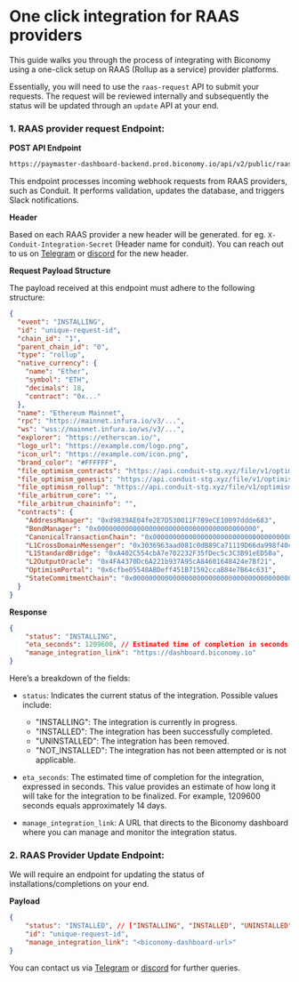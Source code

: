 # One click integration for RAAS providers

This guide walks you through the process of integrating with Biconomy using a one-click setup on RAAS (Rollup as a service) provider platforms.

Essentially, you will need to use the `raas-request` API to submit your requests. The request will be reviewed internally and subsequently the status will be updated through an `update` API at your end.

### 1. RAAS provider request Endpoint:

**POST API Endpoint**

```bash
https://paymaster-dashboard-backend.prod.biconomy.io/api/v2/public/raas-request
``` 
 
This endpoint processes incoming webhook requests from RAAS providers, such as Conduit. It performs validation, updates the database, and triggers Slack notifications.

**Header**

Based on each RAAS provider a new header will be generated. for eg. `X-Conduit-Integration-Secret` (Header name for conduit). You can reach out to us on [Telegram](https://t.me/monikatudja) or [discord](https://discord.com/invite/biconomy) for the new header.

**Request Payload Structure**

The payload received at this endpoint must adhere to the following structure:

```json
{
  "event": "INSTALLING",
  "id": "unique-request-id",
  "chain_id": "1",
  "parent_chain_id": "0",
  "type": "rollup",
  "native_currency": {
    "name": "Ether",
    "symbol": "ETH",
    "decimals": 18,
    "contract": "0x..."
  },
  "name": "Ethereum Mainnet",
  "rpc": "https://mainnet.infura.io/v3/...",
  "ws": "wss://mainnet.infura.io/ws/v3/...",
  "explorer": "https://etherscan.io/",
  "logo_url": "https://example.com/logo.png",
  "icon_url": "https://example.com/icon.png",
  "brand_color": "#FFFFFF",
  "file_optimism_contracts": "https://api.conduit-stg.xyz/file/v1/optimism/contracts/m-integrations-testnet-kn5qqp4tzd",
  "file_optimism_genesis": "https://api.conduit-stg.xyz/file/v1/optimism/genesis/m-integrations-testnet-kn5qqp4tzd",
  "file_optimism_rollup": "https://api.conduit-stg.xyz/file/v1/optimism/rollup/m-integrations-testnet-kn5qqp4tzd",
  "file_arbitrum_core": "",
  "file_arbitrum_chaininfo": "",
  "contracts": {
    "AddressManager": "0xd9839AE04fe2E7D530011F789eCE10097ddde683",
    "BondManager": "0x0000000000000000000000000000000000000000",
    "CanonicalTransactionChain": "0x0000000000000000000000000000000000000000",
    "L1CrossDomainMessenger": "0x3036963aad081c0dB89Ca71119D66da998f40c64",
    "L1StandardBridge": "0xA402C554cbA7e702232F35fDec5c3C3B91eED50a",
    "L2OutputOracle": "0x4FA4370Dc6A221b937A95cA84601648424e7Bf21",
    "OptimismPortal": "0x6cfbe05548ABDeff451B71592ccaB84e7B64c631",
    "StateCommitmentChain": "0x0000000000000000000000000000000000000000"
  }
}
```
**Response**

```json
{
    "status": "INSTALLING",
    "eta_seconds": 1209600, // Estimated time of completion in seconds
    "manage_integration_link": "https://dashboard.biconomy.io"
}
```
Here’s a breakdown of the fields:
- `status`: Indicates the current status of the integration. Possible values include:

    - "INSTALLING": The integration is currently in progress.
    - "INSTALLED": The integration has been successfully completed.
    - "UNINSTALLED": The integration has been removed.
    - "NOT_INSTALLED": The integration has not been attempted or is not applicable.

- `eta_seconds`: The estimated time of completion for the integration, expressed in seconds. This value provides an estimate of how long it will take for the integration to be finalized. For example, 1209600 seconds equals approximately 14 days.

- `manage_integration_link`: A URL that directs to the Biconomy dashboard where you can manage and monitor the integration status.


### 2. RAAS Provider Update Endpoint:

We will require an endpoint for updating the status of installations/completions on your end.

**Payload**
```json
{
    "status": "INSTALLED", // ["INSTALLING", "INSTALLED", "UNINSTALLED", "NOT_INSTALLED"]
    "id": "unique-request-id",
    "manage_integration_link": "<biconomy-dashboard-url>"
}
```

You can contact us via [Telegram](https://t.me/monikatudja) or [discord](https://discord.com/invite/biconomy) for further queries.

